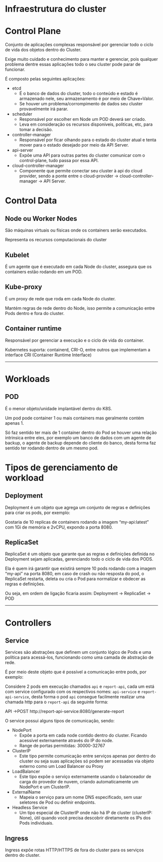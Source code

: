 # Infraestrutura do cluster

# Control Plane

Conjunto de aplicações complexas responsável por gerenciar todo o ciclo de vida dos objetos dentro do Cluster.

Exige muito cuidado e conhecimento para manter e gerenciar, pois qualquer problema dentre essas aplicações todo o seu cluster pode parar de funcionar.

É composto pelas seguintes aplicações:

- etcd
    - É o banco de dados do cluster, todo o conteúdo e estado é armazenado nele, seu armazenamento é por meio de Chave=Valor.
    - Se houver um problema/corrompimento de dados seu cluster provavelmente irá parar.
- scheduler
    - Responsável por escolher em Node um POD deverá ser criado.
    - Leva em consideração os recursos disponíveis, politicas, etc, para tomar a decisão.
- controller-manager
    - Responsável por ficar olhando para o estado do cluster atual e tenta mover para o estado desejado por meio da API Server.
- api-server
    - Expõe uma API para outras partes do cluster comunicar com o control-plane, tudo passa por essa API.
- cloud-controller-manager
    - Componente que permite conectar seu cluster à api do cloud provider, sendo a ponte entre o cloud-provider -> cloud-controller-manager -> API Server.

# Control Data

## Node ou Worker Nodes

São máquinas virtuais ou físicas onde os containers serão executados.

Representa os recursos computacionais do cluster

## Kubelet

É um agente que é executado em cada Node do cluster, assegura que os containers estão rodando em um POD.

## Kube-proxy

É um proxy de rede que roda em cada Node do cluster.

Mantém regras de rede dentro do Node, isso permite a comunicação entre Pods dentro e fora do cluster.

## Container runtime

Responsável por gerenciar a execução e o ciclo de vida do container.

Kubernetes suporta: containerd, CRI-O, entre outros que implementam a interface CRI (Container Runtime Interface)

---

# Workloads

## POD

É o menor objeto/unidade implantável dentro do K8S.

Um pod pode container 1 ou mais containers mas geralmente contém apenas 1.

Só faz sentido ter mais de 1 container dentro do Pod se houver uma relação intrinsica entre eles, por exemplo um banco de dados com um agente de backup, o agente de backup depende do cliente do banco, desta forma faz sentido ter rodando dentro de um mesmo pod.

# Tipos de gerenciamento de workload

## Deployment

Deployment é um objeto que agrega um conjunto de regras e definições para criar os pods, por exemplo:

Gostaria de 10 replicas de containers rodando a imagem “my-api:latest” com 1Gi de memória e 2vCPU, expondo a porta 8080.

## ReplicaSet

ReplicaSet é um objeto que garante que as regras e definições definida no Deployment sejam aplicadas, gerenciando todo o ciclo de vida dos PODS.

Ela é quem irá garantir que existirá sempre 10 pods rodando com a imagem “my-api” na porta 8080, em caso de crash ou não resposta do pod, o ReplicaSet restarta, deleta ou cria o Pod para normalizar e obdecer as regras e definições.

Ou seja, em ordem de ligação ficaria assim: Deployment → ReplicaSet → POD

---

# Controllers

## Service

Services são abstrações que definem um conjunto lógico de Pods e uma política para acessá-los, funcionando como uma camada de abstração de rede.

É por meio deste objeto que é possível a comunicação entre pods, por exemplo:

Considere 2 pods em execução chamados `api` e `report-api`, cada um está com service configurado com os respectivos nomes: `api-service` e `report-api-service`, desta forma o pod `api` consegue facilmente realizar uma chamada http para o `report-api` da seguinte forma:

API →POST http://report-api-service:8080/generate-report

O service possui alguns tipos de comunicação, sendo:

- NodePort
    - Expõe a porta em cada node contido dentro do cluster. Ficando acessível externamente através do IP do node.
    - Range de portas permitidas: 30000-32767
- ClusterIP
    - Este tipo permite comunicação entre serviços apenas por dentro do cluster ou seja suas aplicações só podem ser acessadas via objeto externo como um Load Balancer ou Proxy
- LoadBalancer
    - Este tipo expõe o serviço externamente usando o balanceador de carga do provedor de nuvem, criando automaticamente um NodePort e um ClusterIP.
- ExternalName
    - Mapeia o serviço para um nome DNS especificado, sem usar seletores de Pod ou definir endpoints.
- Headless Service
    - Um tipo especial de ClusterIP onde não há IP de cluster (clusterIP: None), útil quando você precisa descobrir diretamente os IPs dos Pods individuais.

## Ingress

Ingress expõe rotas HTTP/HTTPS de fora do cluster para os serviços dentro do cluster.